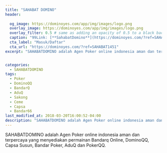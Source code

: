 ```yaml
---
title: "SAHABAT DOMINO"
header:
  
  og_image: https://dominoyes.com/app/img/images/logo.png
  overlay_image: https://dominoyes.com/app/img/images/logo.png
  overlay_filter: 0.5 # same as adding an opacity of 0.5 to a black background
  caption: "99Link: [**SahabatDomino**](https://dominoyes.com/?ref=SAHABAT1451)"
  cta_label: "Masuk/Daftar"
  cta_url: "https://dominoyes.com/?ref=SAHABAT1451"
excerpt: "SAHABATDOMINO adalah Agen Poker online indonesia aman dan terpercaya yang menyediakan permainan Bandarq Online, DominoQQ, Capsa Susun, Bandar Poker, AduQ dan PokerQQ."


categories:
  - SAHABATDOMINO
tags:
  - Poker
  - DominoQQ
  - BandarQ
  - AduQ
  - Sakong
  - Ceme
  - Capsa
  - Bandar66
last_modified_at: 2018-03-20T16:00:52-04:00
description: "SAHABATDOMINO adalah Agen Poker online indonesia aman dan terpercaya yang menyediakan permainan Bandarq Online, DominoQQ, Capsa Susun, Bandar Poker, AduQ dan PokerQQ."
---
```

SAHABATDOMINO adalah Agen Poker online indonesia aman dan terpercaya yang menyediakan permainan Bandarq Online, DominoQQ, Capsa Susun, Bandar Poker, AduQ dan PokerQQ.
